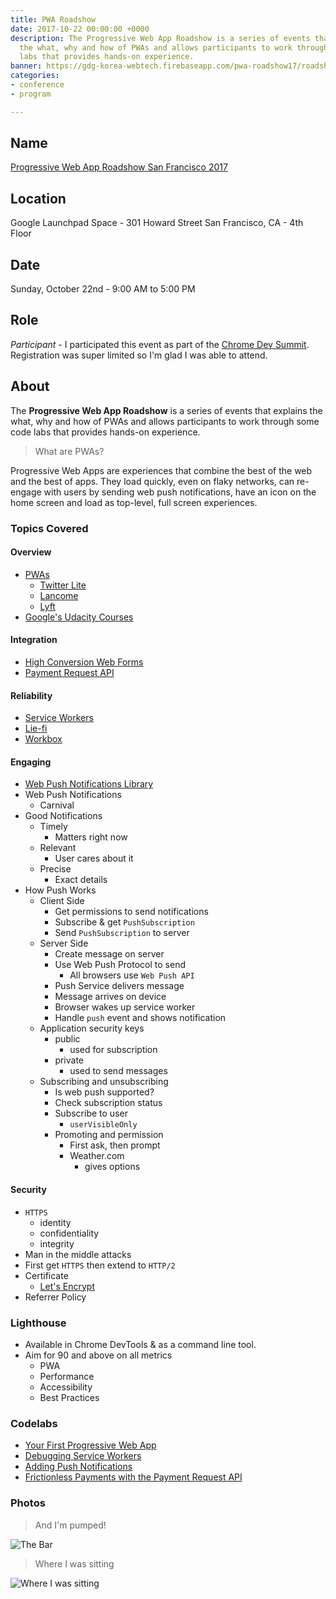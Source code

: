 ```yaml
---
title: PWA Roadshow
date: 2017-10-22 00:00:00 +0000
description: The Progressive Web App Roadshow is a series of events that explains
  the what, why and how of PWAs and allows participants to work through some code
  labs that provides hands-on experience.
banner: https://gdg-korea-webtech.firebaseapp.com/pwa-roadshow17/roadshow.jpg
categories:
- conference
- program

---
```

## Name

[Progressive Web App Roadshow San Francisco 2017](//events.withgoogle.com/progressive-web-app-roadshow-san-francisco-2017/)

## Location

Google Launchpad Space - 301 Howard Street San Francisco, CA - 4th Floor

## Date

Sunday, October 22nd - 9:00 AM to 5:00 PM

## Role

_Participant_ - I participated this event as part of the [Chrome Dev Summit](//developer.chrome.com/devsummit/). Registration was super limited so I'm glad I was able to attend.

## About

The **Progressive Web App Roadshow** is a series of events that explains the what, why and how of PWAs and allows participants to work through some code labs that provides hands-on experience.

> What are PWAs?

Progressive Web Apps are experiences that combine the best of the web and the best of apps. They load quickly, even on flaky networks, can re-engage with users by sending web push notifications, have an icon on the home screen and load as top-level, full screen experiences.

### Topics Covered

#### Overview

* [PWAs](//developers.google.com/web/progressive-web-apps)
  * [Twitter Lite](//mobile.twitter.com/home)
  * [Lancome](//lancome.com)
  * [Lyft](//ride.lyft.com)
* [Google's Udacity Courses](//www.udacity.com/google)

#### Integration

* [High Conversion Web Forms](//developers.google.com/web/fundamentals/design-and-ux/input/forms/#recommended_input_name_and_autocomplete_attribute_values)
* [Payment Request API](//developers.google.com/web/fundamentals/payments/)

#### Reliability

* [Service Workers](//developers.google.com/web/fundamentals/primers/service-workers/)
* [Lie-fi](//www.urbandictionary.com/define.php?term=lie-fi)
* [Workbox](//workboxjs.org/)

#### Engaging

* [Web Push Notifications Library](//github.com/web-push-libs/web-push)
* Web Push Notifications
  * Carnival
* Good Notifications
  * Timely
    * Matters right now
  * Relevant
    * User cares about it
  * Precise
    * Exact details
* How Push Works
  * Client Side
    * Get permissions to send notifications
    * Subscribe & get `PushSubscription`
    * Send `PushSubscription` to server
  * Server Side
    * Create message on server
    * Use Web Push Protocol to send
      * All browsers use `Web Push API`
    * Push Service delivers message
    * Message arrives on device
    * Browser wakes up service worker
    * Handle `push` event and shows notification
  * Application security keys
    * public
      * used for subscription
    * private
      * used to send messages
  * Subscribing and unsubscribing
    * Is web push supported?
    * Check subscription status
    * Subscribe to user
      * `userVisibleOnly`
    * Promoting and permission
      * First ask, then prompt
      * Weather.com
        * gives options

#### Security

* `HTTPS`
  * identity
  * confidentiality
  * integrity
* Man in the middle attacks
* First get `HTTPS` then extend to `HTTP/2`
* Certificate
  * [Let's Encrypt](//letsencrypt.org/)
* Referrer Policy

### Lighthouse

* Available in Chrome DevTools & as a command line tool.
* Aim for 90 and above on all metrics
  * PWA
  * Performance
  * Accessibility
  * Best Practices

### Codelabs

* [Your First Progressive Web App](//goo.gl/ubLX3o)
* [Debugging Service Workers](//goo.gl/QY5FFL)
* [Adding Push Notifications](//goo.gl/Mt2n5k)
* [Frictionless Payments with the Payment Request API](//goo.gl/SV4tgJ)

### Photos

> And I'm pumped!

![The Bar](https://i.imgur.com/VMhsM6T.jpg)

> Where I was sitting

![Where I was sitting](https://i.imgur.com/tmjYbEF.jpg)
